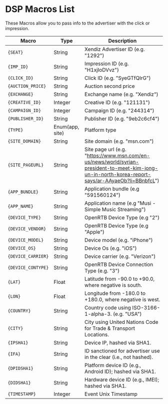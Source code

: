 # DSP Macros List
These Macros allow you to pass info to the advertiser with the click or impression.

| Macro           | Type    | Description
| -------------   | -----   | -------------
`{SEAT}`          | String  | Xendiz Advertiser ID (e.g. "1292")
`{IMP_ID}`        | String  | Impression ID (e.g. "H1xjIoDVvz")
`{CLICK_ID}`      | String  | Click ID (e.g. "SyeGTfQIrG")
`{AUCTION_PRICE}` | String  | Auction second price
`{EXCHANGE}`      | String  | Exchange name (e.g. "Xendiz")
`{CREATIVE_ID}`   | Integer | Creative ID (e.g. "121131")
`{CAMPAIGN_ID}`   | Integer | Campaign ID (e.g. "244314")
`{PUBLISHER_ID}`  | String  | Publisher ID (e.g. "9eb2c6cf4")
`{TYPE}`          | Enum(app, site)| Platform type 
`{SITE_DOMAIN}`   | String  | Site domain (e.g. "msn.com")
`{SITE_PAGEURL}`  | String  | Site page url (e.g. "https://www.msn.com/en-us/news/world/syrian-president-to-meet-kim-jong-un-in-north-korea-report-says/ar-AAyaeOb?li=BBnbfcL")
`{APP_BUNDLE}`    | String  | Application bundle (e.g "591560124")
`{APP_NAME}`      | String  | Application name (e.g "Musi - Simple Music Streaming")
`{DEVICE_TYPE}`   | String  | OpenRTB Device Type (e.g "2")
`{DEVICE_VENDOR}` | String  | OpenRTB Device Type (e.g "Apple")
`{DEVICE_MODEL}`  | String  | Device model (e.g. "iPhone")
`{DEVICE_OS}`     | String  | Device Os (e.g. "iOS")
`{DEVICE_CARRIER}`| String  | Device carrier (e.g. "Verizon")
`{DEVICE_CONTYPE}`| String  | OpenRTB Device Connection Type (e.g. "3")
`{LAT}`           | Float   | Latitude from -90.0 to +90.0, where negative is south.
`{LON}`           | Float   | Longitude from -180.0 to +180.0, where negative is west.
`{COUNTRY}`       | String  | Country code using ISO-3166-1-alpha-3. (e.g. "USA")
`{CITY}`          | String  | City using United Nations Code for Trade & Transport Locations. 
`{IPSHA1}`        | String  | Device IP, hashed via SHA1.
`{IFA}`           | String  | ID sanctioned for advertiser use in the clear (i.e., not hashed).
`{DPIDSHA1}`      | String  | Platform device ID (e.g., Android ID); hashed via SHA1.
`{DIDSHA1}`       | String  | Hardware device ID (e.g., IMEI); hashed via SHA1.
`{TIMESTAMP}`     | Integer | Event Unix Timestamp
